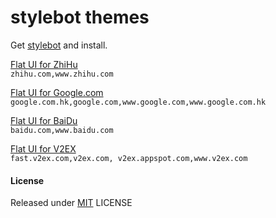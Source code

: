 # stylebot themes

Get [stylebot](http://stylebot.me/) and install.

[Flat UI for ZhiHu](http://stylebot.me/users/hzlzh)  
`zhihu.com,www.zhihu.com`

[Flat UI for Google.com](http://stylebot.me/users/hzlzh)  
`google.com.hk,google.com,www.google.com,www.google.com.hk`

[Flat UI for BaiDu](http://stylebot.me/users/hzlzh)  
`baidu.com,www.baidu.com`

[Flat UI for V2EX](http://stylebot.me/users/hzlzh)  
`fast.v2ex.com,v2ex.com, v2ex.appspot.com,www.v2ex.com`

#### License

Released under [MIT] LICENSE

[MIT]: http://rem.mit-license.org/